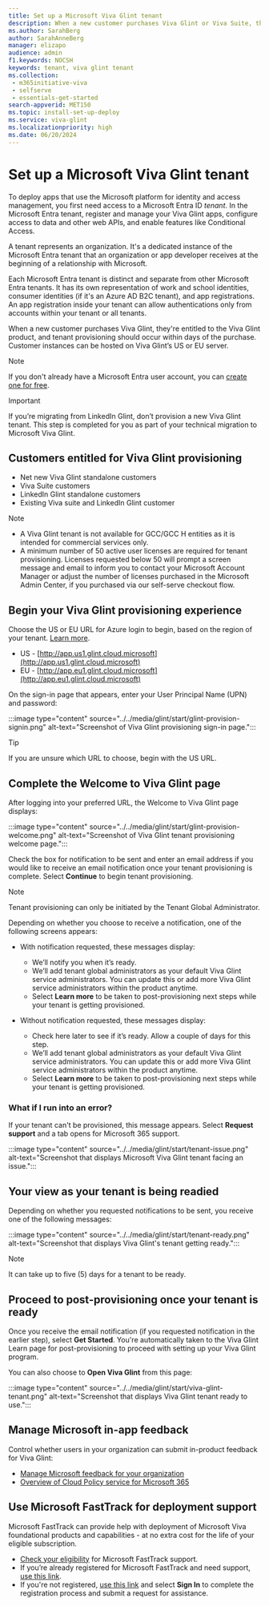 ```yaml
---
title: Set up a Microsoft Viva Glint tenant
description: When a new customer purchases Viva Glint or Viva Suite, they're entitled to the Viva Glint product, and tenant provisioning should occur within days. 
ms.author: SarahBerg
author: SarahAnneBerg
manager: elizapo
audience: admin
f1.keywords: NOCSH
keywords: tenant, viva glint tenant
ms.collection: 
 - m365initiative-viva
 - selfserve
 - essentials-get-started
search-appverid: MET150
ms.topic: install-set-up-deploy
ms.service: viva-glint
ms.localizationpriority: high
ms.date: 06/20/2024
---
```


# Set up a Microsoft Viva Glint tenant

To deploy apps that use the Microsoft platform for identity and access management, you first need access to a Microsoft Entra ID *tenant*. In the Microsoft Entra tenant, register and manage your Viva Glint apps, configure access to data and other web APIs, and enable features like Conditional Access. 

A tenant represents an organization. It's a dedicated instance of the Microsoft Entra tenant that an organization or app developer receives at the beginning of a relationship with Microsoft. 

Each Microsoft Entra tenant is distinct and separate from other Microsoft Entra tenants. It has its own representation of work and school identities, consumer identities (if it's an Azure AD B2C tenant), and app registrations. An app registration inside your tenant can allow authentications only from accounts within your tenant or all tenants. 

When a new customer purchases Viva Glint, they're entitled to the Viva Glint product, and tenant provisioning should occur within days of the purchase. Customer instances can be hosted on Viva Glint’s US or EU server. 

> [!NOTE]
> If you don't already have a Microsoft Entra user account, you can [create one for free](https://azure.microsoft.com/free/?WT.mc_id=A261C142F).

> [!IMPORTANT]
> If you’re migrating from LinkedIn Glint, don’t provision a new Viva Glint tenant. This step is completed for you as part of your technical migration to Microsoft Viva Glint.

## Customers entitled for Viva Glint provisioning 

- Net new Viva Glint standalone customers
- Viva Suite customers
- LinkedIn Glint standalone customers
- Existing Viva suite and LinkedIn Glint customer

> [!NOTE]
>
> - A Viva Glint tenant is not available for GCC/GCC H entities as it is intended for commercial services only.
> - A minimum number of 50 active user licenses are required for tenant provisioning. Licenses requested below 50 will prompt a screen message and email to inform you to contact your Microsoft Account Manager or adjust the number of licenses purchased in the Microsoft Admin Center, if you purchased via our self-serve checkout flow. 

## Begin your Viva Glint provisioning experience

Choose the US or EU URL for Azure login to begin, based on the region of your tenant. [Learn more](/microsoft-365/enterprise/m365-dr-workload-other?view=o365-worldwide#viva-glint&preserve-view=true).

- US - [http://app.us1.glint.cloud.microsoft](http://app.us1.glint.cloud.microsoft)
- EU - [http://app.eu1.glint.cloud.microsoft](http://app.eu1.glint.cloud.microsoft)

On the sign-in page that appears, enter your User Principal Name (UPN) and password:

:::image type="content" source="../../media/glint/start/glint-provision-signin.png" alt-text="Screenshot of Viva Glint provisioning sign-in page.":::

>[!TIP]
> If you are unsure which URL to choose, begin with the US URL.

## Complete the Welcome to Viva Glint page

After logging into your preferred URL, the Welcome to Viva Glint page displays: 

:::image type="content" source="../../media/glint/start/glint-provision-welcome.png" alt-text="Screenshot of Viva Glint tenant provisioning welcome page.":::

Check the box for notification to be sent and enter an email address if you would like to receive an email notification once your tenant provisioning is complete. Select **Continue** to begin tenant provisioning.

>[!NOTE]
> Tenant provisioning can only be initiated by the Tenant Global Administrator. 

Depending on whether you choose to receive a notification, one of the following screens appears: 

- With notification requested, these messages display: 
    - We’ll notify you when it’s ready.  
    - We’ll add tenant global administrators as your default Viva Glint service administrators. You can update this or add more Viva Glint service administrators within the product anytime.  
    - Select **Learn more** to be taken to post-provisioning next steps while your tenant is getting provisioned. 

- Without notification requested, these messages display: 
    - Check here later to see if it’s ready. Allow a couple of days for this step. 
    - We’ll add tenant global administrators as your default Viva Glint service administrators. You can update this or add more Viva Glint service administrators within the product anytime. 
    - Select **Learn more** to be taken to post-provisioning next steps while your tenant is getting provisioned.

### What if I run into an error?

If your tenant can't be provisioned, this message appears. Select **Request support** and a tab opens for Microsoft 365 support.

:::image type="content" source="../../media/glint/start/tenant-issue.png" alt-text="Screenshot that displays Microsoft Viva Glint tenant facing an issue.":::

## Your view as your tenant is being readied

Depending on whether you requested notifications to be sent, you receive one of the following messages: 

:::image type="content" source="../../media/glint/start/tenant-ready.png" alt-text="Screenshot that displays Viva Glint's tenant getting ready.":::

> [!NOTE]
> It can take up to five (5) days for a tenant to be ready.

## Proceed to post-provisioning once your tenant is ready

Once you receive the email notification (if you requested notification in the earlier step), select **Get Started**. You're automatically taken to the Viva Glint Learn page for post-provisioning to proceed with setting up your Viva Glint program. 

You can also choose to **Open Viva Glint** from this page:

:::image type="content" source="../../media/glint/start/viva-glint-tenant.png" alt-text="Screenshot that displays Viva Glint tenant ready to use.":::

## Manage Microsoft in-app feedback

Control whether users in your organization can submit in-product feedback for Viva Glint:

- [Manage Microsoft feedback for your organization](/microsoft-365/admin/manage/manage-feedback-ms-org)
- [Overview of Cloud Policy service for Microsoft 365](/deployoffice/admincenter/overview-cloud-policy)
  
## Use Microsoft FastTrack for deployment support 

Microsoft FastTrack can provide help with deployment of Microsoft Viva foundational products and capabilities - at no extra cost for the life of your eligible subscription. 

- [Check your eligibility](/microsoft-365/fasttrack/eligibility) for Microsoft FastTrack support.
- If you’re already registered for Microsoft FastTrack and need support, [use this link](https://www.microsoft.com/fasttrack/microsoft-viva).
- If you're not registered, [use this link](https://www.microsoft.com/fasttrack/microsoft-viva) and select **Sign In** to complete the registration process and submit a request for assistance.


